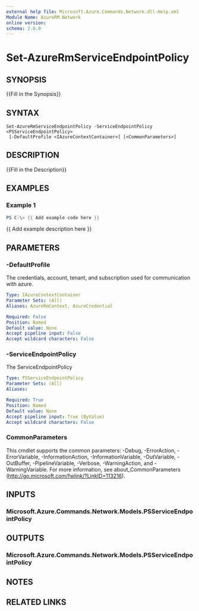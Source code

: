 ```yaml
---
external help file: Microsoft.Azure.Commands.Network.dll-Help.xml
Module Name: AzureRM.Network
online version:
schema: 2.0.0
---
```


# Set-AzureRmServiceEndpointPolicy

## SYNOPSIS
{{Fill in the Synopsis}}

## SYNTAX

```
Set-AzureRmServiceEndpointPolicy -ServiceEndpointPolicy <PSServiceEndpointPolicy>
 [-DefaultProfile <IAzureContextContainer>] [<CommonParameters>]
```

## DESCRIPTION
{{Fill in the Description}}

## EXAMPLES

### Example 1
```powershell
PS C:\> {{ Add example code here }}
```

{{ Add example description here }}

## PARAMETERS

### -DefaultProfile
The credentials, account, tenant, and subscription used for communication with azure.

```yaml
Type: IAzureContextContainer
Parameter Sets: (All)
Aliases: AzureRmContext, AzureCredential

Required: False
Position: Named
Default value: None
Accept pipeline input: False
Accept wildcard characters: False
```

### -ServiceEndpointPolicy
The ServiceEndpointPolicy

```yaml
Type: PSServiceEndpointPolicy
Parameter Sets: (All)
Aliases:

Required: True
Position: Named
Default value: None
Accept pipeline input: True (ByValue)
Accept wildcard characters: False
```

### CommonParameters
This cmdlet supports the common parameters: -Debug, -ErrorAction, -ErrorVariable, -InformationAction, -InformationVariable, -OutVariable, -OutBuffer, -PipelineVariable, -Verbose, -WarningAction, and -WarningVariable.
For more information, see about_CommonParameters (http://go.microsoft.com/fwlink/?LinkID=113216).

## INPUTS

### Microsoft.Azure.Commands.Network.Models.PSServiceEndpointPolicy


## OUTPUTS

### Microsoft.Azure.Commands.Network.Models.PSServiceEndpointPolicy


## NOTES

## RELATED LINKS
